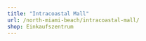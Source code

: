 ```yaml
---
title: "Intracoastal Mall"
url: /north-miami-beach/intracoastal-mall/
shop: Einkaufszentrum
---
```

